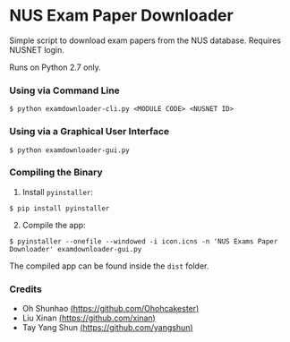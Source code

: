 NUS Exam Paper Downloader
===============

Simple script to download exam papers from the NUS database. Requires NUSNET login.

Runs on Python 2.7 only.

### Using via Command Line
```
$ python examdownloader-cli.py <MODULE CODE> <NUSNET ID>
```

### Using via a Graphical User Interface
```
$ python examdownloader-gui.py
```


### Compiling the Binary

1. Install `pyinstaller`:
  ```
  $ pip install pyinstaller
  ```

2. Compile the app:
  ```
  $ pyinstaller --onefile --windowed -i icon.icns -n 'NUS Exams Paper Downloader' examdownloader-gui.py
  ```
The compiled app can be found inside the `dist` folder. 

### Credits

- Oh Shunhao [(https://github.com/Ohohcakester)](https://github.com/Ohohcakester)
- Liu Xinan [(https://github.com/xinan)](https://github.com/xinan)
- Tay Yang Shun [(https://github.com/yangshun)](https://github.com/yangshun)
